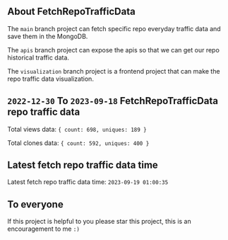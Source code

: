 ## About FetchRepoTrafficData

The `main` branch project can fetch specific repo everyday traffic data and save them in the MongoDB.

The `apis` branch project can expose the apis so that we can get our repo historical traffic data.

The `visualization` branch project is a frontend project that can make the repo traffic data visualization.

## `2022-12-30` To `2023-09-18` FetchRepoTrafficData repo traffic data

Total views data: `{ count: 698, uniques: 189 }`

Total clones data: `{ count: 592, uniques: 400 }`

## Latest fetch repo traffic data time

Latest fetch repo traffic data time: `2023-09-19 01:00:35`

## To everyone

If this project is helpful to you please star this project, this is an encouragement to me `:)`



